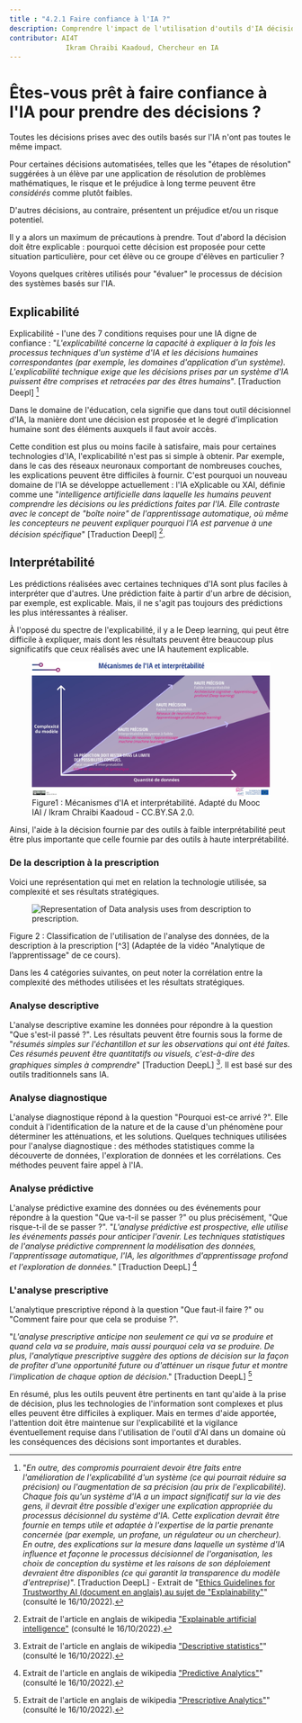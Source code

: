 ```yaml
---
title : "4.2.1 Faire confiance à l'IA ?"
description: Comprendre l'impact de l'utilisation d'outils d'IA décisionnels et les précautions nécessaires d'utilisation.
contributor: AI4T
              Ikram Chraibi Kaadoud, Chercheur en IA
---
```


# Êtes-vous prêt à faire confiance à l'IA pour prendre des décisions ?

Toutes les décisions prises avec des outils basés sur l'IA n'ont pas toutes le même impact.

Pour certaines décisions automatisées, telles que les "étapes de résolution" suggérées à un élève par une application de résolution de problèmes mathématiques, le risque et le préjudice à long terme peuvent être *considérés* comme plutôt faibles.

D'autres décisions, au contraire, présentent un préjudice et/ou un risque potentiel.

Il y a alors un maximum de précautions à prendre. Tout d'abord la décision doit être explicable : pourquoi cette décision est proposée pour cette situation particulière, pour cet élève ou ce groupe d'élèves en particulier ?

Voyons quelques critères utilisés pour "évaluer" le processus de décision des systèmes basés sur l'IA.

## Explicabilité

Explicabilité - l'une des 7 conditions requises pour une IA digne de confiance : "_L'explicabilité concerne la capacité à expliquer à la fois les processus techniques d'un système d'IA et les décisions humaines correspondantes (par exemple, les domaines d'application d'un système). L'explicabilité technique exige que les décisions prises par un système d'IA puissent être comprises et retracées par des êtres humains_". [Traduction Deepl] [^1]

Dans le domaine de l'éducation, cela signifie que dans tout outil décisionnel d'IA, la manière dont une décision est proposée et le degré d'implication humaine sont des éléments auxquels il faut avoir accès.

Cette condition est plus ou moins facile à satisfaire, mais pour certaines technologies d'IA, l'explicabilité n'est pas si simple à obtenir. Par exemple, dans le cas des réseaux neuronaux comportant de nombreuses couches, les explications peuvent être difficiles à fournir. C'est pourquoi un nouveau domaine de l'IA se développe actuellement : l'IA eXplicable ou XAI, définie comme une "_intelligence artificielle dans laquelle les humains peuvent comprendre les décisions ou les prédictions faites par l'IA. Elle contraste avec le concept de "boîte noire" de l'apprentissage automatique, où même les concepteurs ne peuvent expliquer pourquoi l'IA est parvenue à une décision spécifique_" [Traduction Deepl] [^2].

## Interprétabilité

Les prédictions réalisées avec certaines techniques d'IA sont plus faciles à interpréter que d'autres. Une prédiction faite à partir d'un arbre de décision, par exemple, est explicable. Mais, il ne s'agit pas toujours des prédictions les plus intéressantes à réaliser.

À l'opposé du spectre de l'explicabilité, il y a le Deep learning, qui peut être difficile à expliquer, mais dont les résultats peuvent être beaucoup plus significatifs que ceux réalisés avec une IA hautement explicable.

<figure>
  <img src="Images/AI-mecanisms-and-interpretability-HQ-FR.jpg" alt="Representation of AI mechanisms and interpretability." />
  <figcaption>Figure1 : Mécanismes d'IA et interprétabilité.
 Adapté du Mooc IAI / Ikram Chraibi Kaadoud - CC.BY.SA 2.0.</figcaption>
</figure>

Ainsi, l'aide à la décision fournie par des outils à faible interprétabilité peut être plus importante que celle fournie par des outils à haute interprétabilité.

### De la description à la prescription

Voici une représentation qui met en relation la technologie utilisée, sa complexité et ses résultats stratégiques.

<figure>
  <img src="Images/Data-analysis-uses-from-description-to-prescription-HQ.jpg" alt="Representation of Data analysis uses from description to prescription." />
</figure>
Figure 2 : Classification de l'utilisation de l'analyse des données, de la description à la prescription [^3] (Adaptée de la vidéo "Analytique de l’apprentissage" de ce cours).

Dans les 4 catégories suivantes, on peut noter la corrélation entre la complexité des méthodes utilisées et les résultats stratégiques.

### Analyse descriptive

L'analyse descriptive examine les données pour répondre à la question "Que s'est-il passé ?".
Les résultats peuvent être fournis sous la forme de "*résumés simples sur l'échantillon et sur les observations qui ont été faites. Ces résumés peuvent être quantitatifs ou visuels, c'est-à-dire des graphiques simples à comprendre*" [Traduction DeepL] [^4]. Il est basé sur des outils traditionnels sans IA.

### Analyse diagnostique

L'analyse diagnostique répond à la question "Pourquoi est-ce arrivé ?".
Elle conduit à l'identification de la nature et de la cause d'un phénomène pour déterminer les atténuations, et les solutions. Quelques techniques utilisées pour l'analyse diagnostique : des méthodes statistiques comme la découverte de données, l'exploration de données et les corrélations. Ces méthodes peuvent faire appel à l'IA.

### Analyse prédictive

L'analyse prédictive examine des données ou des événements pour répondre à la question "Que va-t-il se passer ?" ou plus précisément, "Que risque-t-il de se passer ?".
"*L'analyse prédictive est prospective, elle utilise les événements passés pour anticiper l'avenir. Les techniques statistiques de l'analyse prédictive comprennent la modélisation des données, l'apprentissage automatique, l'IA, les algorithmes d'apprentissage profond et l'exploration de données.*" [Traduction DeepL] [^5]

### L'analyse prescriptive

L'analytique prescriptive répond à la question "Que faut-il faire ?" ou "Comment faire pour que cela se produise ?".

"*L'analyse prescriptive anticipe non seulement ce qui va se produire et quand cela va se produire, mais aussi pourquoi cela va se produire. De plus, l'analytique prescriptive suggère des options de décision sur la façon de profiter d'une opportunité future ou d'atténuer un risque futur et montre l'implication de chaque option de décision*." [Traduction DeepL] [^6]

En résumé, plus les outils peuvent être pertinents en tant qu'aide à la prise de décision, plus les technologies de l'information sont complexes et plus elles peuvent être difficiles à expliquer.
Mais en termes d'aide apportée, l'attention doit être maintenue sur l'explicabilité et la vigilance éventuellement requise dans l'utilisation de l'outil d'AI dans un domaine où les conséquences des décisions sont importantes et durables.

[^1]: "*En outre, des compromis pourraient devoir être faits entre l'amélioration de l'explicabilité d'un système (ce qui pourrait réduire sa précision) ou l'augmentation de sa précision (au prix de l'explicabilité). Chaque fois qu'un système d'IA a un impact significatif sur la vie des gens, il devrait être possible d'exiger une explication appropriée du processus décisionnel du système d'IA. Cette explication devrait être fournie en temps utile et adaptée à l'expertise de la partie prenante concernée (par exemple, un profane, un régulateur ou un chercheur). En outre, des explications sur la mesure dans laquelle un système d'IA influence et façonne le processus décisionnel de l'organisation, les choix de conception du système et les raisons de son déploiement devraient être disponibles (ce qui garantit la transparence du modèle d'entreprise)*". [Traduction DeepL] - Extrait de "[Ethics Guidelines for Trustworthy AI (document en anglais) au sujet de "Explainability"](https://ec.europa.eu/futurium/en/ai-alliance-consultation/guidelines/1.html#Transparency)" (consulté le 16/10/2022).

[^2]: Extrait de l'article en anglais de wikipedia ["Explainable artificial intelligence"](https://en.wikipedia.org/wiki/Explainable_artificial_intelligence) (consulté le 16/10/2022).

[^3]: Voir, dans ce cours, la section 1.1.3. sur l'analytique de l'apprentissage (vidéo).

[^4]: Extrait de l'article en anglais de wikipedia ["Descriptive statistics"](https://en.wikipedia.org/wiki/Descriptive_statistics)"(consulté le 16/10/2022).

[^5]: Extrait de l'article en anglais de wikipedia ["Predictive Analytics"](https://en.wikipedia.org/wiki/Predictive_analytics)" (consulté le 16/10/2022).

[^6]: Extrait de l'article en anglais de wikipedia ["Prescriptive Analytics"](https://en.wikipedia.org/wiki/Prescriptive_analytics)" (consulté le 16/10/2022).
